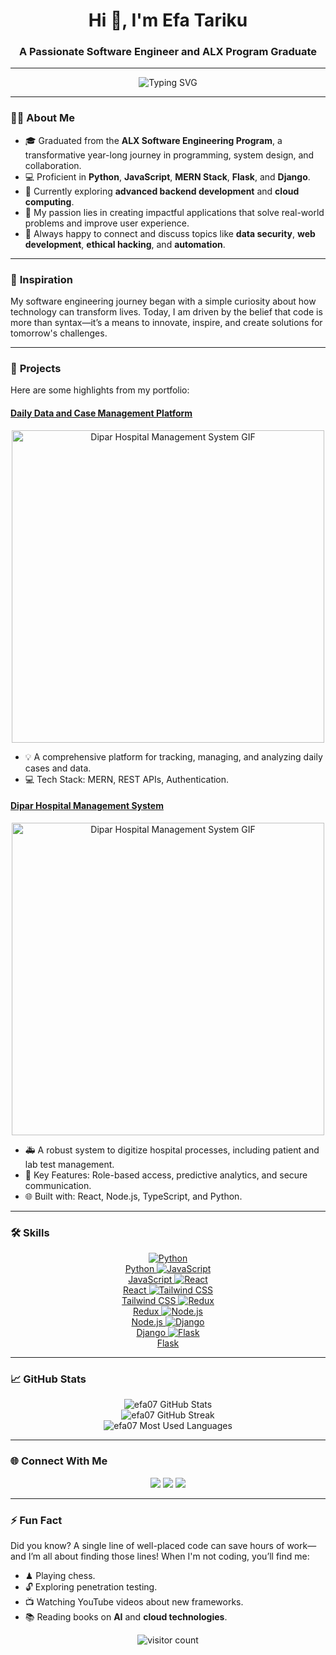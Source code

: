 <h1 align="center">Hi 👋, I'm Efa Tariku</h1>
<h3 align="center">A Passionate Software Engineer and ALX Program Graduate</h3>

---

<p align="center">
  <img src="https://readme-typing-svg.herokuapp.com?font=Fira+Code&size=22&pause=1000&color=00ADB5&center=true&width=450&lines=Software+Engineer+and+Problem+Solver;ALX+Software+Engineering+Graduate;Ethical+Hacker+%26+Web+Developer;Turning+Ideas+into+Code;Building+Secure+%26+Impactful+Applications" alt="Typing SVG" />
</p>

---

### 👨‍💻 **About Me**
- 🎓 Graduated from the **ALX Software Engineering Program**, a transformative year-long journey in programming, system design, and collaboration.
- 💻 Proficient in **Python**, **JavaScript**, **MERN Stack**, **Flask**, and **Django**.
- 🌱 Currently exploring **advanced backend development** and **cloud computing**.
- 🔭 My passion lies in creating impactful applications that solve real-world problems and improve user experience.
- 💬 Always happy to connect and discuss topics like **data security**, **web development**, **ethical hacking**, and **automation**.

---

### 🌟 **Inspiration**
My software engineering journey began with a simple curiosity about how technology can transform lives. Today, I am driven by the belief that code is more than syntax—it’s a means to innovate, inspire, and create solutions for tomorrow's challenges.

---

### 📂 **Projects**
Here are some highlights from my portfolio:

#### **[Daily Data and Case Management Platform](https://github.com/efa07/Daily-Data-and-Case-Management-Platform)**
<p align="center">
  <img src="https://media.giphy.com/media/26BRuo6sLetdllPAQ/giphy.gif" alt="Dipar Hospital Management System GIF" width="500"/>
</p>

- 💡 A comprehensive platform for tracking, managing, and analyzing daily cases and data.
- 💻 Tech Stack: MERN, REST APIs, Authentication.

#### **[Dipar Hospital Management System](https://github.com/efa07/dipar)**
<p align="center">
  <img src="https://media.giphy.com/media/26BRuo6sLetdllPAQ/giphy.gif" alt="Dipar Hospital Management System GIF" width="500"/>
</p>

- 🚑 A robust system to digitize hospital processes, including patient and lab test management.
- 🔐 Key Features: Role-based access, predictive analytics, and secure communication.
- 🌐 Built with: React, Node.js, TypeScript, and Python.

---

### 🛠 **Skills**
<p align="center">
  <a href="#" target="_blank">
    <img src="https://skillicons.dev/icons?i=python" alt="Python" title="Python" />
    <br />Python
  </a>
  <a href="#" target="_blank">
    <img src="https://skillicons.dev/icons?i=javascript" alt="JavaScript" title="JavaScript" />
    <br />JavaScript
  </a>
  <a href="#" target="_blank">
    <img src="https://skillicons.dev/icons?i=react" alt="React" title="React" />
    <br />React
  </a>
  <a href="#" target="_blank">
    <img src="https://skillicons.dev/icons?i=tailwind" alt="Tailwind CSS" title="Tailwind CSS" />
    <br />Tailwind CSS
  </a>
  <a href="#" target="_blank">
    <img src="https://skillicons.dev/icons?i=redux" alt="Redux" title="Redux" />
    <br />Redux
  </a>
  <a href="#" target="_blank">
    <img src="https://skillicons.dev/icons?i=nodejs" alt="Node.js" title="Node.js" />
    <br />Node.js
  </a>
  <a href="#" target="_blank">
    <img src="https://skillicons.dev/icons?i=django" alt="Django" title="Django" />
    <br />Django
  </a>
  <a href="#" target="_blank">
    <img src="https://skillicons.dev/icons?i=flask" alt="Flask" title="Flask" />
    <br />Flask
  </a>
</p>

---

### 📈 **GitHub Stats**
<p align="center">
  <img src="https://github-readme-stats.vercel.app/api?username=efa07&show_icons=true&theme=tokyonight" alt="efa07 GitHub Stats" />
  <br />
  <img src="https://github-readme-streak-stats.herokuapp.com/?user=efa07&theme=tokyonight" alt="efa07 GitHub Streak" />
  <br />
  <img src="https://github-readme-stats.vercel.app/api/top-langs/?username=efa07&layout=compact&theme=tokyonight" alt="efa07 Most Used Languages" />
</p>

---

### 🌐 **Connect With Me**
<p align="center">
  <a href="https://www.linkedin.com/in/efa-tariku-39509a29a/" target="_blank"><img src="https://img.shields.io/badge/LinkedIn-blue?style=for-the-badge&logo=linkedin&logoColor=white" /></a>
  <a href="mailto:efatariku07@gmail.com"><img src="https://img.shields.io/badge/Email-red?style=for-the-badge&logo=gmail&logoColor=white" /></a>
  <a href="https://github.com/efa07" target="_blank"><img src="https://img.shields.io/badge/GitHub-black?style=for-the-badge&logo=github&logoColor=white" /></a>
</p>

---

### ⚡ **Fun Fact**
Did you know? A single line of well-placed code can save hours of work—and I’m all about finding those lines! When I'm not coding, you’ll find me:
- ♟ Playing chess.
- 🔓 Exploring penetration testing.
- 📺 Watching YouTube videos about new frameworks.
- 📚 Reading books on **AI** and **cloud technologies**.

<p align="center">
  <img src="https://visitor-badge.glitch.me/badge?page_id=efa07.efa07" alt="visitor count" />
</p>

